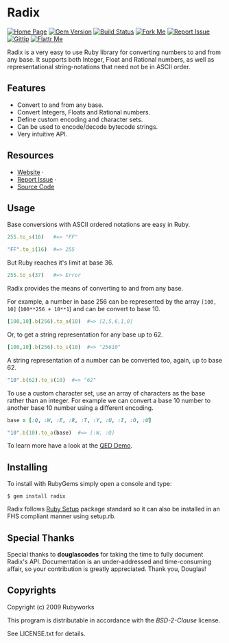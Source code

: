 # Radix

[![Home Page](http://img.shields.io/badge/home-page-black.svg?style=flat)](https://rubyworks.github.io/radix)
[![Gem Version](http://img.shields.io/gem/v/radix.svg?style=flat)](http://rubygems.org/gem/radix)
[![Build Status](http://img.shields.io/travis/rubyworks/radix.svg?style=flat)](http://travis-ci.org/rubyworks/radix)
[![Fork Me](http://img.shields.io/badge/scm-github-blue.svg?style=flat)](http://github.com/rubyworks/radix)
[![Report Issue](http://img.shields.io/github/issues/rubyworks/radix.svg?style=flat)](http://github.com/rubyworks/radix/issues)
[![Gittip](http://img.shields.io/badge/gittip-$1/wk-green.svg?style=flat)](https://www.gittip.com/on/github/rubyworks/)
[![Flattr Me](http://api.flattr.com/button/flattr-badge-large.png)](http://flattr.com/thing/324911/Rubyworks-Ruby-Development-Fund)

Radix is a very easy to use Ruby library for converting numbers to and from
any base. It supports both Integer, Float and Rational numbers, as well as 
representational string-notations that need not be in ASCII order.


## Features

* Convert to and from any base.
* Convert Integers, Floats and Rational numbers.
* Define custom encoding and character sets.
* Can be used to encode/decode bytecode strings.
* Very intuitive API.


## Resources

* [Website](http://rubyworks.github.com/radix) &middot;
* [Report Issue](http://github.com/rubyworks/radix/issues) &middot;
* [Source Code](http://github.com/rubyworks/radix)


## Usage

Base conversions with ASCII ordered notations are easy in Ruby.

```ruby
255.to_s(16)   #=> "FF"

"FF".to_i(16)  #=> 255
```

But Ruby reaches it's limit at base 36.

```ruby
255.to_s(37)   #=> Error
```

Radix provides the means of converting to and from any base.

For example, a number in base 256 can be represented by the array `[100, 10]`
(`100**256 + 10**1`) and can be convert to base 10.

```ruby
[100,10].b(256).to_a(10)  #=> [2,5,6,1,0]
```

Or, to get a string representation for any base up to 62.

```ruby
[100,10].b(256).to_s(10)  #=> "25610"
```

A string representation of a number can be converted too, again,
up to base 62.

```ruby
"10".b(62).to_s(10)  #=> "62"
```

To use a custom character set, use an array of characters as the base
rather than an integer. For example we can convert a base 10 number
to another base 10 number using a different encoding.

```ruby
base = [:Q, :W, :E, :R, :T, :Y, :U, :I, :O, :U]

"10".b(10).to_a(base)  #=> [:W, :Q]
```

To learn more have a look at the [QED Demo](http://rubydoc.info/gems/radix/file/DEMO.md).


## Installing

To install with RubyGems simply open a console and type:

    $ gem install radix

Radix follows [Ruby Setup](http://rubyworks.github.com/setup) package standard
so it can also be installed in an FHS compliant manner using setup.rb.


## Special Thanks

Special thanks to **douglascodes** for taking the time to fully document
Radix's API. Documentation is an under-addressed and time-consuming affair,
so your contribution is greatly appreciated. Thank you, Douglas!


## Copyrights

Copyright (c) 2009 Rubyworks

This program is distributable in accordance with the *BSD-2-Clause* license.

See LICENSE.txt for details.

